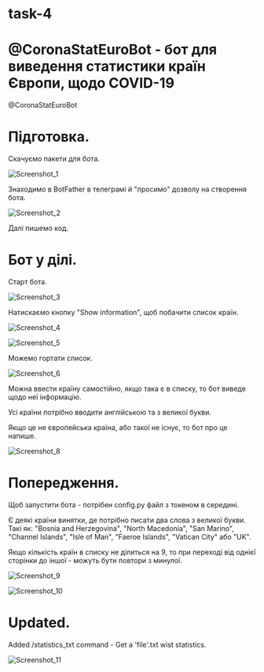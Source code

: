 # task-4

# @CoronaStatEuroBot - бот для виведення статистики країн Європи, щодо COVID-19
@CoronaStatEuroBot

# Підготовка.
Cкачуємо пакети для бота.

![Screenshot_1](https://user-images.githubusercontent.com/65035716/123501118-51e84580-d64b-11eb-95a1-8bbb0dff8b95.jpg)


Знаходимо в BotFather в телеграмі й "просимо" дозволу на створення бота.

![Screenshot_2](https://user-images.githubusercontent.com/65035716/123501122-5ad91700-d64b-11eb-8d56-eb79d112e762.jpg)

Далі пишемо код.

# Бот у ділі.
Старт бота.

![Screenshot_3](https://user-images.githubusercontent.com/65035716/123501128-64fb1580-d64b-11eb-82b2-2c1882e25c2d.jpg)

Натискаємо кнопку "Show information", щоб побачити список країн.

![Screenshot_4](https://user-images.githubusercontent.com/65035716/123501138-780de580-d64b-11eb-9d89-2ebb31d24fa9.jpg)

![Screenshot_5](https://user-images.githubusercontent.com/65035716/123501177-a2f83980-d64b-11eb-971b-ee73b6473a7a.jpg)

Можемо гортати список.

![Screenshot_6](https://user-images.githubusercontent.com/65035716/123501182-aa1f4780-d64b-11eb-8cfa-1a5ea951e27c.jpg)

Можна ввести країну самостійно, якщо така є в списку, то бот виведе щодо неї інформацію.

Усі країни потрібно вводити англійською та з великої букви.

Якщо це не європейська країна, або такої не існує, то бот про це напише.

![Screenshot_8](https://user-images.githubusercontent.com/65035716/123501190-bacfbd80-d64b-11eb-9052-15059e861ffe.jpg)

# Попередження.
Щоб запустити бота - потрібен config.py файл з токеном в середині.

Є деякі країни винятки, де потрібно писати два слова з великої букви.
Такі як: "Bosnia and Herzegovina", "North Macedonia", "San Marino", "Channel Islands", "Isle of Man", "Faeroe Islands", "Vatican City" або "UK".

Якщо кількість країн в списку не ділиться на 9, то при переході від однієї сторінки до іншої - можуть бути повтори з минулої.

![Screenshot_9](https://user-images.githubusercontent.com/65035716/123501194-c4592580-d64b-11eb-8b5a-133bcfd3bbba.jpg)

![Screenshot_10](https://user-images.githubusercontent.com/65035716/123501196-cc18ca00-d64b-11eb-9a25-b888323147f9.jpg)

# Updated.

Added /statistics_txt command - Get a 'file'.txt wist statistics.

![Screenshot_11](https://user-images.githubusercontent.com/65035716/123504294-f628b700-d660-11eb-8c03-3acf1a0bde46.jpg)